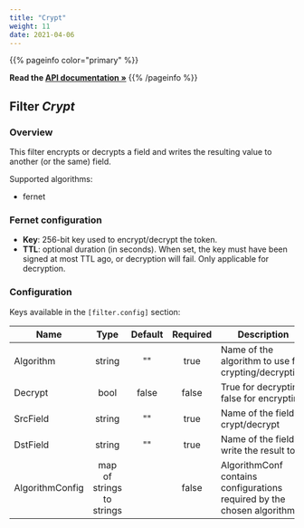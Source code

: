 ```yaml
---
title: "Crypt"
weight: 11
date: 2021-04-06
---
```

{{% pageinfo color="primary" %}}

**Read the [API documentation &raquo;](https://pkg.go.dev/github.com/AdRoll/baker/filter#Crypt)**
{{% /pageinfo %}}

## Filter *Crypt*

### Overview

This filter encrypts or decrypts a field and writes the resulting value to another (or the same) field.

Supported algorithms:
 - fernet

### Fernet configuration

 - **Key**: 256-bit key used to encrypt/decrypt the token.
 - **TTL**: optional duration (in seconds). When set, the key must have been signed at most TTL ago, or decryption will fail. Only applicable for decryption.


### Configuration

Keys available in the `[filter.config]` section:

|Name|Type|Default|Required|Description|
|----|:--:|:-----:|:------:|-----------|
| Algorithm| string| ""| true| Name of the algorithm to use for crypting/decrypting|
| Decrypt| bool| false| false| True for decrypting, false for encrypting|
| SrcField| string| ""| true| Name of the field to crypt/decrypt|
| DstField| string| ""| true| Name of the field to write the result to|
| AlgorithmConfig| map of strings to strings| | false| AlgorithmConf contains configurations required by the chosen algorithm|

